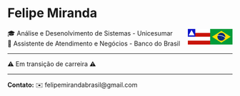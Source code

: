 <h1>Felipe Miranda</h1>  <img src="brasil.png" width="50px" height="35px" alt="Bandeira da Bahia" align="right"> <img src="bahia.png" width="50px" height="35px" alt="Bandeira da Brasil" align="right">

🎓 Análise e Desenolvimento de Sistemas - Unicesumar<br>
💼 Assistente de Atendimento e Negócios - Banco do Brasil
<hr>
⚠️ Em transição de carreira ⚠️
<hr>
<b>Contato:</b>
✉️ felipemirandabrasil@gmail.com
